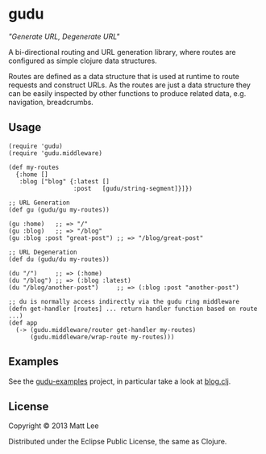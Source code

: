 # gudu

*"Generate URL, Degenerate URL"*

A bi-directional routing and URL generation library, where routes are configured as simple clojure data structures.

Routes are defined as a data structure that is used at runtime to route requests and construct URLs. As the routes are just a data structure they can be easily inspected by other functions to produce related data, e.g. navigation, breadcrumbs.

## Usage

    (require 'gudu)
    (require 'gudu.middleware)

    (def my-routes
      {:home []
       :blog ["blog" {:latest []
                      :post   [gudu/string-segment]}]})

    ;; URL Generation
    (def gu (gudu/gu my-routes))

    (gu :home)   ;; => "/"
    (gu :blog)   ;; => "/blog"
    (gu :blog :post "great-post") ;; => "/blog/great-post"

    ;; URL Degeneration
    (def du (gudu/du my-routes))

    (du "/")     ;; => (:home)
    (du "/blog") ;; => (:blog :latest)
    (du "/blog/another-post")     ;; => (:blog :post "another-post")

    ;; du is normally access indirectly via the gudu ring middleware
    (defn get-handler [routes] ... return handler function based on route ...)
    (def app
      (-> (gudu.middleware/router get-handler my-routes)
          (gudu.middleware/wrap-route my-routes)))

## Examples

See the [gudu-examples](https://github.com/thatismatt/gudu-examples) project, in particular take a look at [blog.clj](https://github.com/thatismatt/gudu-examples/blob/master/src/gudu_examples/blog.clj).

## License

Copyright © 2013 Matt Lee

Distributed under the Eclipse Public License, the same as Clojure.
